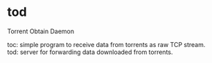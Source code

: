 # tod
Torrent Obtain Daemon

toc: simple program to receive data from torrents as raw TCP stream.<br>
tod: server for forwarding data downloaded from torrents.
